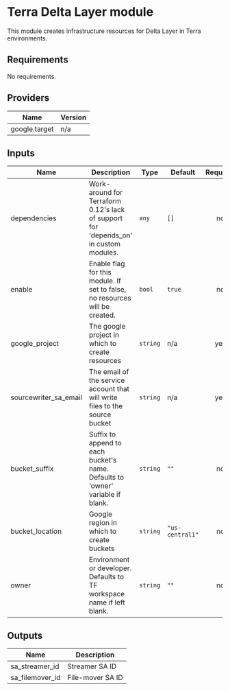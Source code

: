 # Terra Delta Layer module

This module creates infrastructure resources for Delta Layer in Terra environments.

## Requirements

No requirements.

## Providers

| Name | Version |
|------|---------|
| google.target | n/a |

## Inputs

| Name | Description | Type | Default | Required |
|------|-------------|------|---------|:--------:|
| dependencies | Work-around for Terraform 0.12's lack of support for 'depends\_on' in custom modules. | `any` | `[]` | no |
| enable | Enable flag for this module. If set to false, no resources will be created. | `bool` | `true` | no |
| google\_project | The google project in which to create resources | `string` | n/a | yes |
| sourcewriter\_sa\_email | The email of the service account that will write files to the source bucket | `string` | n/a | yes |
| bucket\_suffix | Suffix to append to each bucket's name. Defaults to 'owner' variable if blank. | `string` | `""` | no |
| bucket\_location | Google region in which to create buckets | `string` | `"us-central1"` | no |
| owner | Environment or developer. Defaults to TF workspace name if left blank. | `string` | `""` | no |

## Outputs

| Name | Description |
|------|-------------|
| sa\_streamer\_id | Streamer SA ID |
| sa\_filemover\_id | File-mover SA ID |

